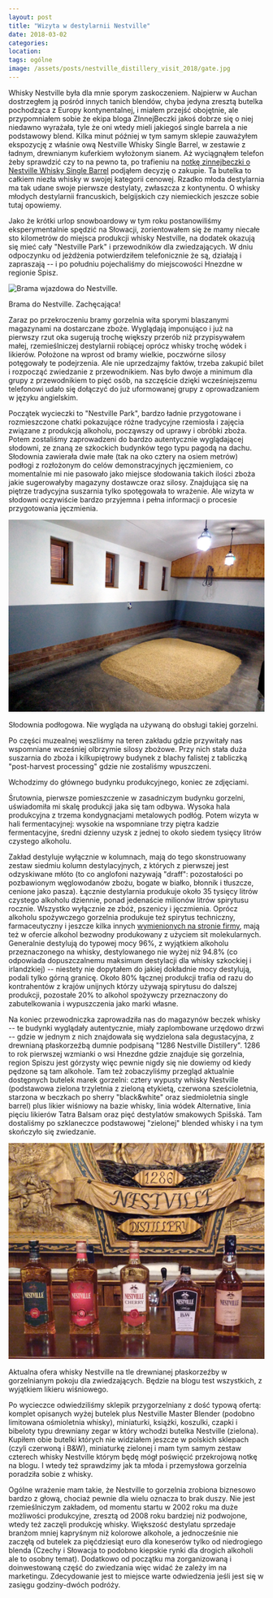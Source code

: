 ```yaml
---
layout: post
title: "Wizyta w destylarnii Nestville"
date: 2018-03-02
categories: 
location: 
tags: ogólne
image: /assets/posts/nestville_distillery_visit_2018/gate.jpg
---
```


Whisky Nestville była dla mnie sporym zaskoczeniem. Najpierw w Auchan dostrzegłem ją pośród innych tanich blendów, chyba jedyna zresztą butelka pochodząca z Europy kontynentalnej, i miałem przejść obojętnie, ale przypomniałem sobie że ekipa bloga ZInnejBeczki jakoś dobrze się o niej niedawno wyrażała, tyle że oni wtedy mieli jakiegoś single barrela a nie podstawowy blend. Kilka minut później w tym samym sklepie zauważyłem ekspozycję z właśnie ową Nestville Whisky Single Barrel, w zestawie z ładnym, drewnianym kuferkiem wyłożonym sianem. Aż wyciągnąłem telefon żeby sprawdzić czy to na pewno ta, po trafieniu na [notkę zinnejbeczki o Nestville Whisky Single Barrel](http://zinnejbeczki.com/nestville-single-barrell/) podjąłem decyzję o zakupie. Ta butelka to całkiem niezła whisky w swojej kategorii cenowej. Rzadko młoda destylarnia ma tak udane swoje pierwsze destylaty, zwłaszcza z kontynentu. O whisky młodych destylarnii francuskich, belgijskich czy niemieckich jeszcze sobie tutaj opowiemy.

Jako że krótki urlop snowboardowy w tym roku postanowiliśmy eksperymentalnie spędzić na Słowacji, zorientowałem się że mamy niecałe sto kilometrów do miejsca produkcji whisky Nestville, na dodatek okazują się mieć cały "Nestville Park" i przewodników dla zwiedzających. W dniu odpoczynku od jeżdżenia potwierdziłem telefonicznie że są, działają i zapraszają -- i po południu pojechaliśmy do miejscowości Hnezdne w regionie Spisz.

<div class="post-image">
  <img src="{{ page.image }}" alt="Brama wjazdowa do Nestville." />
  <p class="post-image-caption">Brama do Nestville. Zachęcająca!</p>
</div>

Zaraz po przekroczeniu bramy gorzelnia wita sporymi blaszanymi magazynami na dostarczane zboże. Wyglądają imponująco i już na pierwszy rzut oka sugerują trochę większy przerób niż przypisywałem małej, rzemieślniczej destylarnii robiącej oprócz whisky trochę wódek i likierów. Położone na wprost od bramy wielkie, poczwórne silosy potęgowały te podejrzenia. Ale nie uprzedzajmy faktów, trzeba zakupić bilet i rozpocząć zwiedzanie z przewodnikiem. Nas było dwoje a minimum dla grupy z przewodnikiem to pięć osób, na szczęście dzięki wcześniejszemu telefonowi udało się dołączyć do już uformowanej grupy z oprowadzaniem w języku angielskim.

Początek wycieczki to "Nestville Park", bardzo ładnie przygotowane i rozmieszczone chatki pokazujące różne tradycyjne rzemiosła i zajęcia związane z produkcją alkoholu, począwszy od uprawy i obróbki zboża. Potem zostaliśmy zaprowadzeni do bardzo autentycznie wyglądającej słodowni, ze znaną ze szkockich budynków tego typu pagodą na dachu. Słodownia zawierała dwie małe (tak na oko cztery na osiem metrów) podłogi z rozłożonym do celów demonstracyjnych jęczmieniem, co momentalnie mi nie pasowało jako miejsce słodowania takich ilości zboża jakie sugerowałyby magazyny dostawcze oraz silosy. Znajdująca się na piętrze tradycyjna suszarnia tylko spotęgowała to wrażenie. Ale wizyta w słodowni oczywiście bardzo przyjemna i pełna informacji o procesie przygotowania jęczmienia.

<div class="post-image">
  <img src="/assets/posts/nestville_distillery_visit_2018/malting_floor.jpg" alt="Słodownia podłogowa" />
  <p class="post-image-caption">Słodownia podłogowa. Nie wygląda na używaną do obsługi takiej gorzelni.</p>
</div>

Po części muzealnej weszliśmy na teren zakładu gdzie przywitały nas wspomniane wcześniej olbrzymie silosy zbożowe. Przy nich stała duża suszarnia do zboża i kilkupiętrowy budynek z blachy falistej z tabliczką "post-harvest processing" gdzie nie zostaliśmy wpuszczeni.

Wchodzimy do głównego budynku produkcyjnego, koniec ze zdjęciami.

Śrutownia, pierwsze pomieszczenie w zasadniczym budynku gorzelni, uświadomiła mi skalę produkcji jaka się tam odbywa. Wysoka hala produkcyjna z trzema kondygnacjami metalowych podłóg. Potem wizyta w hali fermentacyjnej: wysokie na wspomniane trzy piętra kadzie fermentacyjne, średni dzienny uzysk z jednej to około siedem tysięcy litrów czystego alkoholu.

Zakład destyluje wyłącznie w kolumnach, mają do tego skonstruowany zestaw siedmiu kolumn destylacyjnych, z których z pierwszej jest odzyskiwane młóto (to co anglofoni nazywają "draff": pozostałości po pozbawionym węglowodanów zbożu, bogate w białko, błonnik i tłuszcze, cenione jako pasza). Łącznie destylarnia produkuje około 35 tysięcy litrów czystego alkoholu dziennie, ponad jedenaście milionów litrów spirytusu rocznie. Wszystko wyłącznie ze zbóż, pszenicy i jęczmienia. Oprócz alkoholu spożywczego gorzelnia produkuje też spirytus techniczny, farmaceutyczny i jeszcze kilka innych [wymienionych na stronie firmy](http://www.nestville.sk/en/distillery/production-and-products/), mają też w ofercie alkohol bezwodny produkowany z użyciem sit molekularnych. Generalnie destylują do typowej mocy 96%, z wyjątkiem alkoholu przeznaczonego na whisky, destylowanego nie wyżej niż 94.8% (co odpowiada dopuszczalnemu maksimum destylacji dla whisky szkockiej i irlandzkiej) -- niestety nie dopytałem do jakiej dokładnie mocy destylują, podali tylko górną granicę. Około 80% łącznej produkcji trafia od razu do kontrahentów z krajów unijnych którzy używają spirytusu do dalszej produkcji, pozostałe 20% to alkohol spożywczy przeznaczony do zabutelkowania i wypuszczenia jako marki własne.

Na koniec przewodniczka zaprowadziła nas do magazynów beczek whisky -- te budynki wyglądały autentycznie, miały zaplombowane urzędowo drzwi -- gdzie w jednym z nich znajdowała się wydzielona sala degustacyjna, z drewnianą płaskorzeźbą dumnie podpisaną "1286 Nestville Distillery". 1286 to rok pierwszej wzmianki o wsi Hnezdne gdzie znajduje się gorzelnia, region Spiszu jest górzysty więc pewnie nigdy się nie dowiemy od kiedy pędzone są tam alkohole. Tam też zobaczyliśmy przegląd aktualnie dostępnych butelek marek gorzelni: cztery wypusty whisky Nestville (podstawowa zielona trzyletnia z zieloną etykietą, czerwona sześcioletnia, starzona w beczkach po sherry "black&white" oraz siedmioletnia single barrel) plus likier wiśniowy na bazie whisky, linia wódek Alternative, linia pięciu likierów Tatra Balsam oraz pięć destylatów smakowych Spišská. Tam dostaliśmy po szklaneczce podstawowej "zielonej" blended whisky i na tym skończyło się zwiedzanie.

<div class="post-image">
  <img src="/assets/posts/nestville_distillery_visit_2018/nestville_whiskies.jpg" alt="Aktualna ofera whisky Nestville" />
  <p class="post-image-caption">Aktualna ofera whisky Nestville na tle drewnianej płaskorzeźby w gorzelnianym pokoju dla zwiedzających. Będzie na blogu test wszystkich, z wyjątkiem likieru wiśniowego.</p>
</div>

Po wycieczce odwiedziliśmy sklepik przygorzelniany z dość typową ofertą: komplet opisanych wyżej butelek plus Nestville Master Blender (podobno limitowana ośmioletnia whisky), miniaturki, książki, koszulki, czapki i bibeloty typu drewniany zegar w który wchodzi butelka Nestville (zielona). Kupiłem obie butelki których nie widziałem jeszcze w polskich sklepach (czyli czerwoną i B&W), miniaturkę zielonej i mam tym samym zestaw czterech whisky Nestville którym będę mógł poświęcić przekrojową notkę na blogu. I wtedy też sprawdzimy jak ta młoda i przemysłowa gorzelnia poradziła sobie z whisky.

Ogólne wrażenie mam takie, że Nestville to gorzelnia zrobiona biznesowo bardzo z głową, chociaż pewnie dla wielu oznacza to brak duszy. Nie jest rzemieślniczym zakładem, od momentu startu w 2002 roku ma duże możliwości produkcyjne, zresztą od 2008 roku bardziej niż podwojone, wtedy też zaczęli produkcję whisky. Większość destylatu sprzedaje branżom mniej kapryśnym niż kolorowe alkohole, a jednocześnie nie zaczęłą od butelek za pięćdziesiąt euro dla koneserów tylko od niedrogiego blenda (Czechy i Słowacja to podobno kiepskie rynki dla drogich alkoholi ale to osobny temat). Dodatkowo od początku ma zorganizowaną i doinwestowaną część do zwiedzania więc widać że zależy im na marketingu. Zdecydowanie jest to miejsce warte odwiedzenia jeśli jest się w zasięgu godziny-dwóch podróży.
